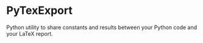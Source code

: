# PyTexExport
Python utility to share constants and results between your Python code and your LaTeX report.
